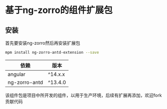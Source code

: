 
# 基于ng-zorro的组件扩展包

## 安装

首先要安装ng-zorro然后再安装扩展包

```bash
mpm install ng-zorro-antd-extension --save

```

|依赖|版本|
|---|----|
|angular|^14.x.x|
|ng-zorro-antd|^13.4.0|

该组件包是项目中所开发的组件，以用于生产环境，后续有扩展再添加，欢迎fork贡献代码

